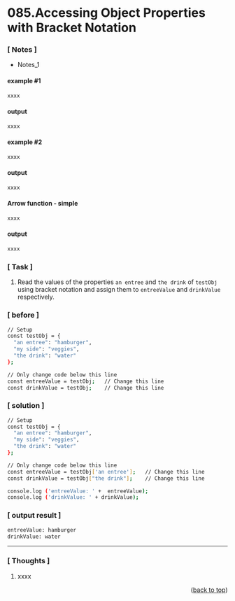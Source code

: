 <a name="topage"></a>

# 085.Accessing Object Properties with Bracket Notation

### [ Notes ]
  * Notes_1

#### example #1

```sh
xxxx
```

#### output
```sh
xxxx
```

#### example #2

```sh
xxxx
```

#### output
```sh
xxxx
```

#### Arrow function - simple

```sh
xxxx
```

#### output
```sh
xxxx
```

### [ Task ]
  1. Read the values of the properties `an entree` and `the drink` of `testObj` using bracket notation and assign them to `entreeValue` and `drinkValue` respectively.


### [ before ]

```sh
// Setup
const testObj = {
  "an entree": "hamburger",
  "my side": "veggies",
  "the drink": "water"
};

// Only change code below this line
const entreeValue = testObj;   // Change this line
const drinkValue = testObj;    // Change this line
```

### [ solution ]

```sh
// Setup
const testObj = {
  "an entree": "hamburger",
  "my side": "veggies",
  "the drink": "water"
};

// Only change code below this line
const entreeValue = testObj['an entree'];   // Change this line
const drinkValue = testObj["the drink"];    // Change this line

console.log ('entreeValue: ' +  entreeValue);
console.log ('drinkValue: ' + drinkValue);
```

### [ output result ]

```sh
entreeValue: hamburger
drinkValue: water
```

-----

### [ Thoughts ]

  1. xxxx
  

<p align="right">(<a href="#topage">back to top</a>)</p>
<br/>
<br/>
